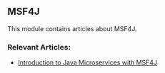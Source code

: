 ## MSF4J

This module contains articles about MSF4J.

### Relevant Articles:

- [Introduction to Java Microservices with MSF4J](https://www.surya.com/msf4j)
